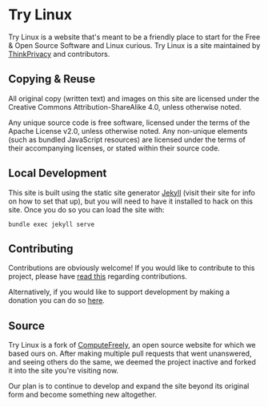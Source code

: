 # Try Linux

Try Linux is a website that's meant to be a friendly place to start for the Free & Open Source Software and Linux curious. Try Linux is a site maintained by [ThinkPrivacy](https://www.thinkprivacy.io) and contributors.

## Copying & Reuse

All original copy (written text) and images on this site are licensed under the Creative Commons Attribution-ShareAlike 4.0, unless otherwise noted.

Any unique source code is free software, licensed under the terms of the Apache License v2.0, unless otherwise noted. Any non-unique elements (such as bundled JavaScript resources) are licensed under the terms of their accompanying licenses, or stated within their source code.

## Local Development

This site is built using the static site generator [Jekyll](https://jekyllrb.com/) (visit their site for info on how to set that up), but you will need to have it installed to hack on this site. Once you do so you can load the site with:

	bundle exec jekyll serve

## Contributing

Contributions are obviously welcome! If you would like to contribute to this project, please have [read this](/CONTRIBUTING.md) regarding contributions.

Alternatively, if you would like to support development by making a donation you can do so [here](https://www.thinkprivacy.io/donate.html).

## Source

Try Linux is a fork of [ComputeFreely](https://computefreely.org/), an open source website for which we based ours on. After making multiple pull requests that went unanswered, and seeing others do the same, we deemed the project inactive and forked it into the site you're visiting now.

Our plan is to continue to develop and expand the site beyond its original form and become something new altogether.
